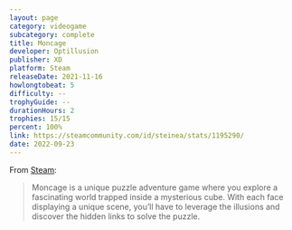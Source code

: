 ```yaml
---
layout: page
category: videogame
subcategory: complete
title: Moncage
developer: Optillusion
publisher: XD
platform: Steam
releaseDate: 2021-11-16
howlongtobeat: 5
difficulty: --
trophyGuide: --
durationHours: 2
trophies: 15/15
percent: 100%
link: https://steamcommunity.com/id/steinea/stats/1195290/
date: 2022-09-23
---
```


From [Steam](https://store.steampowered.com/app/1195290/Moncage/):

> Moncage is a unique puzzle adventure game where you explore a fascinating world trapped inside a mysterious cube. With each face displaying a unique scene, you’ll have to leverage the illusions and discover the hidden links to solve the puzzle.
